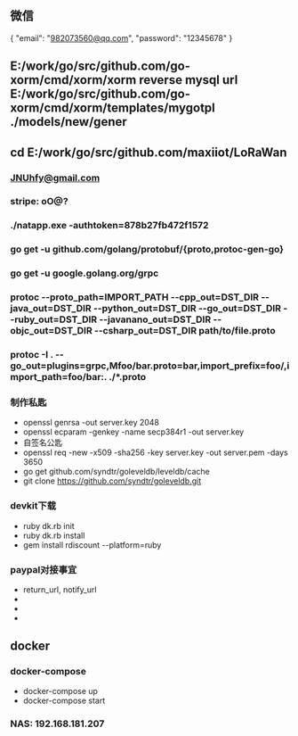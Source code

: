 ## 微信
{
  "email": "982073560@qq.com",
  "password": "12345678"
}
## E:/work/go/src/github.com/go-xorm/cmd/xorm/xorm reverse mysql url E:/work/go/src/github.com/go-xorm/cmd/xorm/templates/mygotpl ./models/new/gener
## cd E:/work/go/src/github.com/maxiiot/LoRaWan
### JNUhfy@gmail.com
### stripe: oO@?
### ./natapp.exe -authtoken=878b27fb472f1572
### go get -u github.com/golang/protobuf/{proto,protoc-gen-go}
### go get -u google.golang.org/grpc
### protoc --proto_path=IMPORT_PATH --cpp_out=DST_DIR --java_out=DST_DIR --python_out=DST_DIR --go_out=DST_DIR --ruby_out=DST_DIR --javanano_out=DST_DIR --objc_out=DST_DIR --csharp_out=DST_DIR path/to/file.proto
### protoc -I . --go_out=plugins=grpc,Mfoo/bar.proto=bar,import_prefix=foo/,import_path=foo/bar:. ./*.proto  
### 制作私匙
- openssl genrsa -out server.key 2048
- openssl ecparam -genkey -name secp384r1 -out server.key
- 自签名公匙
- openssl req -new -x509 -sha256 -key server.key -out server.pem -days 3650
- go get github.com/syndtr/goleveldb/leveldb/cache
- git clone https://github.com/syndtr/goleveldb.git

### devkit下载
- ruby dk.rb init
- ruby dk.rb install
- gem install rdiscount --platform=ruby

### paypal对接事宜
- return_url, notify_url
- 
- 
- 

## docker
### docker-compose
- docker-compose up
- docker-compose start

### NAS: 192.168.181.207
